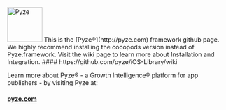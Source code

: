 <img src="http://pyze.com/images/colorlogomark-whitetext.svg" height="80" alt="Pyze"/>
This is the [Pyze&reg;](http://pyze.com) framework github page.  We highly recommend installing the cocopods version instead of Pyze.framework. Visit the wiki page to learn more about Installation and Integration.
#### https://github.com/pyze/iOS-Library/wiki

Learn more about Pyze&reg; - a Growth Intelligence&reg; platform for app publishers - by visiting Pyze at: 
#### [pyze.com](http://pyze.com)

